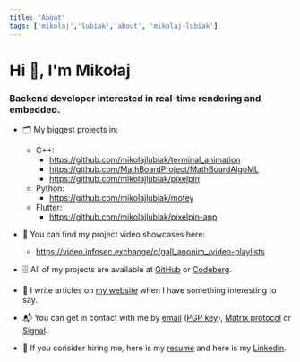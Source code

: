 ```yaml
---
title: "About"
tags: ['mikolaj','lubiak','about', 'mikolaj-lubiak']
---
```


# Hi 👋, I'm Mikołaj

### Backend developer interested in real-time rendering and embedded.

- 🗂 My biggest projects in:
    - C++:
        - https://github.com/mikolajlubiak/terminal_animation
        - https://github.com/MathBoardProject/MathBoardAlgoML
        - https://github.com/mikolajlubiak/pixelpin
    - Python:
        - https://github.com/mikolajlubiak/motey
    - Flutter:
        - https://github.com/mikolajlubiak/pixelpin-app

- 🎥 You can find my project video showcases here:
    - https://video.infosec.exchange/c/gall_anonim_/video-playlists

- 🗄 All of my projects are available at [GitHub](https://github.com/mikolajlubiak) or [Codeberg](https://codeberg.org/mikolajlubiak).

- 📰 I write articles on [my website](https://lubiak.pages.dev/) when I have something interesting to say.

- 📬 You can get in contact with me by [email](mailto:lubiak@proton.me) ([PGP key](https://keys.openpgp.org/search?q=lubiak%40proton.me)), [Matrix protocol](https://matrix.to/#/@galanonim:matrix.org) or [Signal](https://signal.me/#eu/nq4qY30m4xgeCZ7R5IGoSUGbBK0n8Jg1Axi0cxbl3zAQdo3ikJVFioC/didTHi/F).

- 📄 If you consider hiring me, here is my [resume](https://lubiak.pages.dev/resume.pdf) and here is my [Linkedin](https://www.linkedin.com/in/lubiak/).

